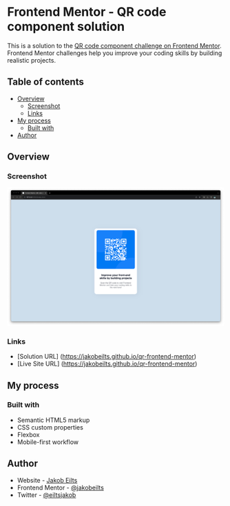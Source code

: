 # Frontend Mentor - QR code component solution

This is a solution to the [QR code component challenge on Frontend Mentor](https://www.frontendmentor.io/challenges/qr-code-component-iux_sIO_H). Frontend Mentor challenges help you improve your coding skills by building realistic projects.

## Table of contents

- [Overview](#overview)
  - [Screenshot](#screenshot)
  - [Links](#links)
- [My process](#my-process)
  - [Built with](#built-with)
- [Author](#author)

## Overview

### Screenshot

![](images/screenshot.png)

### Links

- [Solution URL] (https://jakobeilts.github.io/qr-frontend-mentor)
- [Live Site URL] (https://jakobeilts.github.io/qr-frontend-mentor)

## My process

### Built with

- Semantic HTML5 markup
- CSS custom properties
- Flexbox
- Mobile-first workflow

## Author

- Website - [Jakob Eilts](https://www.jakobeilts.com)
- Frontend Mentor - [@jakobeilts](https://www.frontendmentor.io/profile/jakobeilts)
- Twitter - [@eiltsjakob](https://twitter.com/EiltsJakob)
